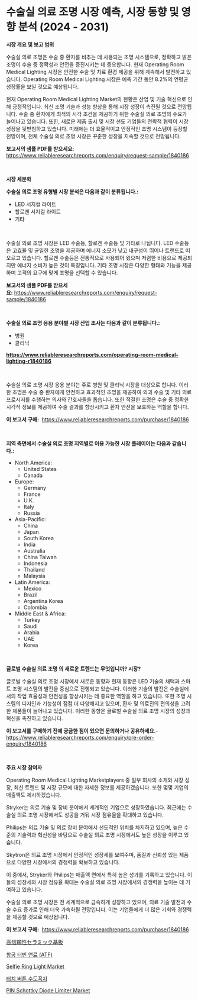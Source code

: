 <p><h1>수술실 의료 조명 시장 예측, 시장 동향 및 영향 분석 (2024 - 2031)</h1></p><p><strong>시장 개요 및 보고 범위</strong></p>
<p><p>수술실 의료 조명은 수술 중 환자를 비추는 데 사용되는 조명 시스템으로, 정확하고 밝은 조명이 수술 중 정확성과 안전을 증진시키는 데 중요합니다. 현재 Operating Room Medical Lighting 시장은 안전한 수술 및 치료 환경 제공을 위해 계속해서 발전하고 있습니다. Operating Room Medical Lighting 시장은 예측 기간 동안 8.2%의 연평균 성장률을 보일 것으로 예상됩니다.</p><p>현재 Operating Room Medical Lighting Market의 현황은 산업 및 기술 혁신으로 인해 긍정적입니다. 최신 조명 기술과 성능 향상을 통해 시장 성장이 촉진될 것으로 전망됩니다. 수술 중 환자에게 최적의 시각 조건을 제공하기 위한 수술실 의료 조명의 수요가 늘어나고 있습니다. 또한, 새로운 제품 출시 및 시장 선도 기업들의 전략적 협력이 시장 성장을 뒷받침하고 있습니다. 미래에는 더 효율적이고 안정적인 조명 시스템이 등장할 전망이며, 전체 수술실 의료 조명 시장은 꾸준한 성장을 지속할 것으로 전망됩니다.</p></p>
<p><strong>보고서의 샘플 PDF를 받으세요:</strong> <a href="https://www.reliableresearchreports.com/enquiry/request-sample/1840186">https://www.reliableresearchreports.com/enquiry/request-sample/1840186</a></p>
<p>&nbsp;</p>
<p><strong>시장 세분화</strong></p>
<p><strong>수술실 의료 조명 유형별 시장 분석은 다음과 같이 분류됩니다.:</strong></p>
<p><ul><li>LED 서지컬 라이트</li><li>할로겐 서지컬 라이트</li><li>기타</li></ul></p>
<p>&nbsp;</p>
<p><p>수술실 의료 조명 시장은 LED 수술등, 할로겐 수술등 및 기타로 나뉩니다. LED 수술등은 고효율 및 균일한 조명을 제공하며 에너지 소모가 낮고 내구성이 뛰어나 트랜드로 떠오르고 있습니다. 할로겐 수술등은 전통적으로 사용되어 왔으며 저렴한 비용으로 제공되지만 에너지 소비가 높은 것이 특징입니다. 기타 조명 시장은 다양한 형태와 기능을 제공하며 고객의 요구에 맞게 조명을 선택할 수 있습니다.</p></p>
<p><strong>보고서의 샘플 PDF를 받으세요:</strong>&nbsp;<a href="https://www.reliableresearchreports.com/enquiry/request-sample/1840186">https://www.reliableresearchreports.com/enquiry/request-sample/1840186</a></p>
<p>&nbsp;</p>
<p><strong> 수술실 의료 조명 응용 분야별 시장 산업 조사는 다음과 같이 분류됩니다.:</strong></p>
<p><ul><li>병원</li><li>클리닉</li></ul></p>
<p><strong><a href="https://www.reliableresearchreports.com/operating-room-medical-lighting-r1840186">https://www.reliableresearchreports.com/operating-room-medical-lighting-r1840186</a></strong></p>
<p>&nbsp;</p>
<p><p>수술실 의료 조명 시장 응용 분야는 주로 병원 및 클리닉 시장을 대상으로 합니다. 이러한 조명은 수술 중 환자에게 안전하고 효과적인 조명을 제공하여 외과 수술 및 기타 의료 프로시저를 수행하는 의사와 간호사들을 돕습니다. 또한 적절한 조명은 수술 중 정확한 시각적 정보를 제공하여 수술 결과를 향상시키고 환자 안전을 보호하는 역할을 합니다.</p></p>
<p><strong>이 보고서 구매:</strong>&nbsp; <a href="https://www.reliableresearchreports.com/purchase/1840186">https://www.reliableresearchreports.com/purchase/1840186</a></p>
<p>&nbsp;</p>
<p><strong>지역 측면에서 수술실 의료 조명 지역별로 이용 가능한 시장 플레이어는 다음과 같습니다.:</strong></p>
<p><ul>
    <li>
        North America:
        <ul>
            <li>United States</li>
            <li>Canada</li>
        </ul>
    </li>
    <li>
        Europe:
        <ul>
            <li>Germany</li>
            <li>France</li>
            <li>U.K.</li>
            <li>Italy</li>
            <li>Russia</li>
        </ul>
    </li>
    <li>
        Asia-Pacific:
        <ul>
            <li>China</li>
            <li>Japan</li>
            <li>South Korea</li>
            <li>India</li>
            <li>Australia</li>
            <li>China Taiwan</li>
            <li>Indonesia</li>
            <li>Thailand</li>
            <li>Malaysia</li>
        </ul>
    </li>
    <li>
        Latin America:
        <ul>
            <li>Mexico</li>
            <li>Brazil</li>
            <li>Argentina Korea</li>
            <li>Colombia</li>
        </ul>
    </li>
    <li>
        Middle East & Africa:
        <ul>
            <li>Turkey</li>
            <li>Saudi</li>
            <li>Arabia</li>
            <li>UAE</li>
            <li>Korea</li>
        </ul>
    </li>
    </ul></p>
<p>&nbsp;</p>
<p><strong>글로벌 수술실 의료 조명 의 새로운 트렌드는 무엇입니까? 시장?</strong></p>
<p><p>글로벌 수술실 의료 조명 시장에서 새로운 동향과 현재 동향은 LED 기술의 채택과 스마트 조명 시스템의 발전을 중심으로 진행되고 있습니다. 이러한 기술의 발전은 수술실에서의 작업 효율성과 안전성을 향상시키는 데 중요한 역할을 하고 있습니다. 또한 조명 시스템의 디자인과 기능성이 점점 더 다양해지고 있으며, 환자 및 의료진의 편의성을 고려한 제품들이 늘어나고 있습니다. 이러한 동향은 글로벌 수술실 의료 조명 시장의 성장과 혁신을 촉진하고 있습니다.</p></p>
<p><strong>이 보고서를 구매하기 전에 궁금한 점이 있으면 문의하거나 공유하세요.</strong>- <a href="https://www.reliableresearchreports.com/enquiry/pre-order-enquiry/1840186">https://www.reliableresearchreports.com/enquiry/pre-order-enquiry/1840186</a></p>
<p>&nbsp;</p>
<p><strong>주요 시장 참여자</strong></p>
<p><p>Operating Room Medical Lighting Marketplayers 중 일부 회사의 소개와 시장 성장, 최신 트렌드 및 시장 규모에 대한 자세한 정보를 제공하겠습니다. 또한 몇몇 기업의 매출액도 제시하겠습니다.</p><p>Stryker는 의료 기술 및 장비 분야에서 세계적인 기업으로 성장하였습니다. 최근에는 수술실 의료 조명 시장에서도 성공을 거둬 시장 점유율을 확대하고 있습니다.</p><p>Philips는 의료 기술 및 의료 장비 분야에서 선도적인 위치를 차지하고 있으며, 높은 수준의 기술력과 혁신성을 바탕으로 수술실 의료 조명 시장에서도 높은 성장을 이루고 있습니다.</p><p>Skytron은 의료 조명 시장에서 안정적인 성장세를 보여주며, 품질과 신뢰성 있는 제품으로 다양한 시장에서의 경쟁력을 확보하고 있습니다.</p><p>이 중에서, Stryker와 Philips는 매출액 면에서 특히 높은 성과를 기록하고 있습니다. 이들의 성장세와 시장 점유율 확대는 수술실 의료 조명 시장에서의 경쟁력을 높이는 데 기여하고 있습니다.</p><p>수술실 의료 조명 시장은 전 세계적으로 급속하게 성장하고 있으며, 의료 기술 발전과 수술 수요 증가로 인해 더욱 가속화될 전망입니다. 이는 기업들에게 더 많은 기회와 경쟁력을 제공할 것으로 예상됩니다.</p></p>
<p><strong>이 보고서 구매:</strong>&nbsp;&nbsp;<a href="https://www.reliableresearchreports.com/purchase/1840186">https://www.reliableresearchreports.com/purchase/1840186</a></p>
<p><p><a href="https://github.com/JoanaNitzsche/Market-Research-Report-List-1/blob/main/7124892108212.md">高信頼性セラミック基板</a></p><p><a href="https://github.com/rick7624/Market-Research-Report-List-1/blob/main/4691308102897.md">항공 터빈 연료 (ATF)</a></p><p><a href="https://github.com/kosella/Market-Research-Report-List-3/blob/main/selfie-ring-light-market.md">Selfie Ring Light Market</a></p><p><a href="https://github.com/GabrielBlanda5656/Market-Research-Report-List-2/blob/main/5588094102896.md">터치 버튼 수도꼭지</a></p><p><a href="https://issuu.com/reportprime-2/docs/pin-schottky-diode-limiter-market-size-2030.pptx">PIN Schottky Diode Limiter Market</a></p></p>